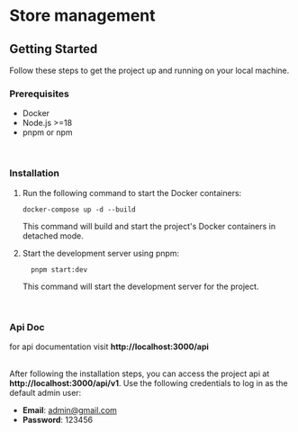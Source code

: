 # Store management

## Getting Started

Follow these steps to get the project up and running on your local machine.

### Prerequisites

- Docker
- Node.js >=18
- pnpm or npm

<br>

### Installation

1. Run the following command to start the Docker containers:

   ```
   docker-compose up -d --build
   ```
   This command will build and start the project's Docker containers in detached mode.

2. Start the development server using pnpm:
  
    ```
      pnpm start:dev
    ```
   This command will start the development server for the project.


<br>

### Api Doc
for api documentation visit <strong>http://localhost:3000/api</strong>

<br>
After following the installation steps, you can access the project api at <strong>http://localhost:3000/api/v1</strong>. Use the following credentials to log in as the default admin user:

- <strong>Email</strong>: admin@gmail.com
- <strong>Password</strong>: 123456